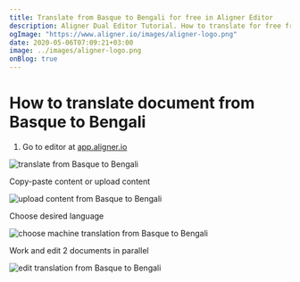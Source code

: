 ```yaml
---
title: Translate from Basque to Bengali for free in Aligner Editor
description: Aligner Dual Editor Tutorial. How to translate for free from Basque to Bengali. Aligner is multilingual document management platform. 
ogImage: "https://www.aligner.io/images/aligner-logo.png"
date: 2020-05-06T07:09:21+03:00
image: ../images/aligner-logo.png
onBlog: true
---
```


# How to translate document from Basque to Bengali

1. Go to editor at [app.aligner.io](https://app.aligner.io "Aligner App web page")

![translate from Basque to Bengali](../aligner-blank-editor.png "translate from Basque to Bengali")

Copy-paste content or upload content

![upload content from Basque to Bengali](../aligner-uploaded-document.png "upload content from Basque to Bengali")

Choose desired language

![choose machine translation from Basque to Bengali](../aligner-language-dropdown.png "choose machine translation from Basque to Bengali")

Work and edit 2 documents in parallel

![edit translation from Basque to Bengali](../aligner-double-sitded-editor.png "edit translation from Basque to Bengali")

